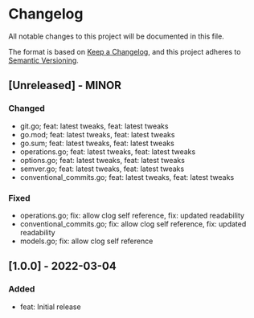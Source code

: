 # Changelog
All notable changes to this project will be documented in this file.
		
The format is based on [Keep a Changelog](https://keepachangelog.com/en/1.0.0/),
and this project adheres to [Semantic Versioning](https://semver.org/spec/v2.0.0.html).

## [Unreleased] - MINOR
### Changed
- git.go; feat: latest tweaks, feat: latest tweaks
- go.mod; feat: latest tweaks, feat: latest tweaks
- go.sum; feat: latest tweaks, feat: latest tweaks
- operations.go; feat: latest tweaks, feat: latest tweaks
- options.go; feat: latest tweaks, feat: latest tweaks
- semver.go; feat: latest tweaks, feat: latest tweaks
- conventional_commits.go; feat: latest tweaks, feat: latest tweaks
### Fixed
- operations.go; fix: allow clog self reference, fix: updated readability
- conventional_commits.go; fix: allow clog self reference, fix: updated readability
- models.go; fix: allow clog self reference

## [1.0.0] - 2022-03-04
### Added
- feat: Initial release
